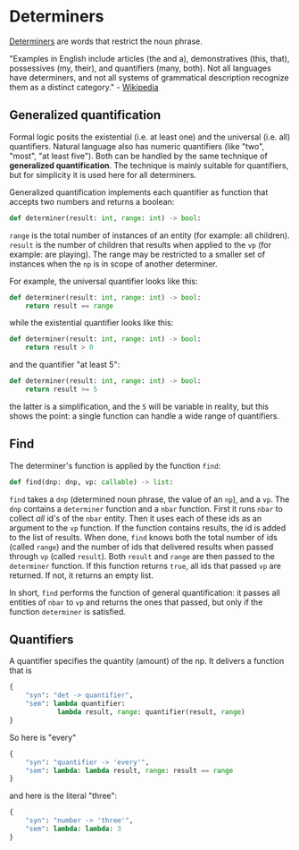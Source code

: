# Determiners

[Determiners](https://en.wikipedia.org/wiki/Determiner) are words that restrict the noun phrase.

"Examples in English include articles (the and a), demonstratives (this, that), possessives (my, their), and quantifiers (many, both). Not all languages have determiners, and not all systems of grammatical description recognize them as a distinct category." - [Wikipedia](https://en.wikipedia.org/wiki/Determiner)

## Generalized quantification

Formal logic posits the existential (i.e. at least one) and the universal (i.e. all) quantifiers. Natural language also has numeric quantifiers (like "two", "most", "at least five"). Both can be handled by the same technique of __generalized quantification__. The technique is mainly suitable for quantifiers, but for simplicity it is used here for all determiners.

Generalized quantification implements each quantifier as function that accepts two numbers and returns a boolean:

~~~Python
def determiner(result: int, range: int) -> bool:
~~~

`range` is the total number of instances of an entity (for example: all children). `result` is the number of children that results when applied to the `vp` (for example: are playing). The range may be restricted to a smaller set of instances when the `np` is in scope of another determiner.

For example, the universal quantifier looks like this:

~~~Python
def determiner(result: int, range: int) -> bool:
    return result == range
~~~

while the existential quantifier looks like this:

~~~Python
def determiner(result: int, range: int) -> bool:
    return result > 0
~~~

and the quantifier "at least 5":

~~~Python
def determiner(result: int, range: int) -> bool:
    return result >= 5
~~~

the latter is a simplification, and the `5` will be variable in reality, but this shows the point: a single function can handle a wide range of quantifiers.

## Find

The determiner's function is applied by the function `find`:

~~~Python
def find(dnp: dnp, vp: callable) -> list:
~~~

`find` takes a `dnp` (determined noun phrase, the value of an `np`), and a `vp`. The `dnp` contains a `determiner` function and a `nbar` function. First it runs `nbar` to collect _all_ id's of the `nbar` entity. Then it uses each of these ids as an argument to the `vp` function. If the function contains results, the id is added to the list of results. When done, `find` knows both the total number of ids (called `range`) and the number of ids that delivered results when passed through `vp` (called `result`). Both `result` and `range` are then passed to the `determiner` function. If this function returns `true`, all ids that passed `vp` are returned. If not, it returns an empty list.

In short, `find` performs the function of general quantification: it passes all entities of `nbar` to `vp` and returns the ones that passed, but only if the function `determiner` is satisfied.

## Quantifiers

A quantifier specifies the quantity (amount) of the np. It delivers a function that is 

~~~Python
{ 
    "syn": "det -> quantifier", 
    "sem": lambda quantifier: 
            lambda result, range: quantifier(result, range) 
}
~~~

So here is "every"

~~~Python
{ 
    "syn": "quantifier -> 'every'", 
    "sem": lambda: lambda result, range: result == range 
}
~~~

and here is the literal "three":

~~~Python
{ 
    "syn": "number -> 'three'", 
    "sem": lambda: lambda: 3 
}
~~~



